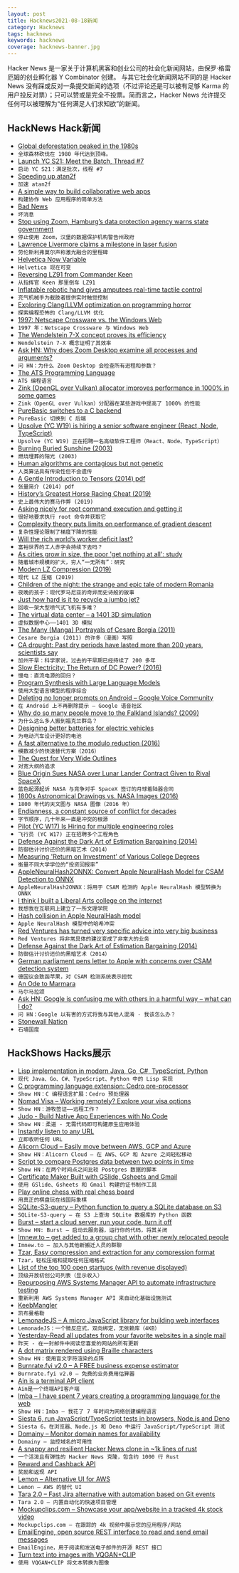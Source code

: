 ```yaml
---
layout: post
title: Hacknews2021-08-18新闻
category: Hacknews
tags: hacknews
keywords: hacknews
coverage: hacknews-banner.jpg
---
```


Hacker News 是一家关于计算机黑客和创业公司的社会化新闻网站，由保罗·格雷厄姆的创业孵化器 Y Combinator 创建。
与其它社会化新闻网站不同的是 Hacker News 没有踩或反对一条提交新闻的选项（不过评论还是可以被有足够 Karma 的用户投反对票）；只可以赞或是完全不投票。简而言之，Hacker News 允许提交任何可以被理解为“任何满足人们求知欲”的新闻。

## HackNews Hack新闻


- [Global deforestation peaked in the 1980s](https://ourworldindata.org/global-deforestation-peak)
- `全球森林砍伐在 1980 年代达到顶峰。`
- [Launch YC S21: Meet the Batch, Thread #7](item?id=28209928)
- `启动 YC S21：满足批次，线程 #7`
- [Speeding up atan2f](https://mazzo.li/posts/vectorized-atan2.html)
- `加速 atan2f`
- [A simple way to build collaborative web apps](https://zjy.cloud/posts/collaborative-web-apps)
- `构建协作 Web 应用程序的简单方法`
- [Bad News](https://harpers.org/archive/2021/09/bad-news-selling-the-story-of-disinformation/)
- `坏消息`
- [Stop using Zoom, Hamburg’s data protection agency warns state government](https://techcrunch.com/2021/08/17/stop-using-zoom-hamburgs-dpa-warns-state-government/)
- `停止使用 Zoom，汉堡的数据保护机构警告州政府`
- [Lawrence Livermore claims a milestone in laser fusion](https://physicstoday.scitation.org/do/10.1063/PT.6.2.20210817a/full/?af=R&)
- `劳伦斯利弗莫尔声称激光融合的里程碑`
- [Helvetica Now Variable](https://www.monotype.com/fonts/helvetica-now-variable)
- `Helvetica 现在可变`
- [Reversing LZ91 from Commander Keen](https://www.lodsb.com/reversing-lz91-from-commander-keen)
- `从指挥官 Keen 那里倒车 LZ91`
- [Inflatable robotic hand gives amputees real-time tactile control](https://medicalxpress.com/news/2021-08-inflatable-robotic-amputees-real-time-tactile.html)
- `充气机械手为截肢者提供实时触觉控制`
- [Exploring Clang/LLVM optimization on programming horror](https://blog.matthieud.me/2020/exploring-clang-llvm-optimization-on-programming-horror/)
- `探索编程恐怖的 Clang/LLVM 优化`
- [1997: Netscape Crossware vs. the Windows Web](https://webdevelopmenthistory.com/1997-netscape-crossware-vs-the-windows-web/)
- `1997 年：Netscape Crossware 与 Windows Web`
- [The Wendelstein 7-X concept proves its efficiency](https://www.ipp.mpg.de/5125328/05_21)
- `Wendelstein 7-X 概念证明了其效率`
- [Ask HN: Why does Zoom Desktop examine all processes and arguments?](item?id=28213292)
- `问 HN：为什么 Zoom Desktop 会检查所有进程和参数？`
- [The ATS Programming Language](http://www.ats-lang.org/)
- `ATS 编程语言`
- [Zink (OpenGL over Vulkan) allocator improves performance in 1000% in some games](https://cgit.freedesktop.org/mesa/mesa/commit/?id=40fdb3212c3ded2150faf952dc2b669991bfbf94)
- `Zink（OpenGL over Vulkan）分配器在某些游戏中提高了 1000% 的性能`
- [PureBasic switches to a C backend](https://www.purebasic.fr/blog/?p=486)
- `PureBasic 切换到 C 后端`
- [Upsolve (YC W19) is hiring a senior software engineer (React, Node, TypeScript)](https://upsolve.org/careers/software-engineer/)
- `Upsolve (YC W19) 正在招聘一名高级软件工程师（React、Node、TypeScript）`
- [Burning Buried Sunshine (2003)](https://plus.maths.org/content/burning-buried-sunshine)
- `燃烧埋葬的阳光 (2003)`
- [Human algorithms are contagious but not genetic](https://www.adamjuliangoldstein.com/blog/algorithms-are-the-matter/)
- `人类算法具有传染性但不会遗传`
- [A Gentle Introduction to Tensors (2014) pdf](https://www.ese.wustl.edu/~nehorai/Porat_A_Gentle_Introduction_to_Tensors_2014.pdf)
- `张量简介 (2014) pdf`
- [History’s Greatest Horse Racing Cheat (2019)](https://narratively.com/historys-greatest-horse-racing-cheat-and-his-incredible-painting-trick/)
- `史上最伟大的赛马作弊 (2019)`
- [Asking nicely for root command execution and getting it](https://rachelbythebay.com/w/2021/08/17/pop/)
- `很好地要求执行 root 命令并获取它`
- [Complexity theory puts limits on performance of gradient descent](https://www.quantamagazine.org/computer-scientists-discover-limits-of-major-research-algorithm-20210817/)
- `复杂性理论限制了梯度下降的性能`
- [Will the rich world’s worker deficit last?](https://www.economist.com/finance-and-economics/will-the-rich-worlds-worker-deficit-last/21803401)
- `富裕世界的工人赤字会持续下去吗？`
- [As cities grow in size, the poor 'get nothing at all': study](https://santafe.edu/news-center/news/new-study-prosperity-cities-benefits-few)
- `随着城市规模的扩大，穷人“一无所有”：研究`
- [Modern LZ Compression (2019)](https://glinscott.github.io/lz/index.html)
- `现代 LZ 压缩 (2019)`
- [Children of the night: the strange and epic tale of modern Romania](https://www.spectator.co.uk/article/it-all-started-with-dracula)
- `夜晚的孩子：现代罗马尼亚的奇异而史诗般的故事`
- [Just how hard is it to recycle a jumbo jet?](https://www.bbc.com/news/business-57983174)
- `回收一架大型喷气式飞机有多难？`
- [The virtual data center – a 1401 3D simulation](https://rolffson.de)
- `虚拟数据中心——1401 3D 模拟`
- [The Many (Manga) Portrayals of Cesare Borgia (2011)](https://vekinnotebook.wordpress.com/2011/05/06/borgias_in_manga/)
- `Cesare Borgia (2011) 的许多（漫画）写照`
- [CA drought: Past dry periods have lasted more than 200 years, scientists say](https://www.mercurynews.com/2014/01/25/california-drought-past-dry-periods-have-lasted-more-than-200-years-scientists-say/)
- `加州干旱：科学家说，过去的干旱期已经持续了 200 多年`
- [Slow Electricity: The Return of DC Power? (2016)](http://www.lowtechmagazine.com/2016/04/slow-electricity-the-return-of-low-voltage-dc-power.html)
- `慢电：直流电源的回归？ `
- [Program Synthesis with Large Language Models](https://arxiv.org/abs/2108.07732)
- `使用大型语言模型的程序综合`
- [Deleting no longer prompts on Android – Google Voice Community](https://support.google.com/voice/thread/121731933/deleting-no-longer-prompts-on-android-delete-icon-next-to-archive)
- `在 Android 上不再删除提示 – Google 语音社区`
- [Why do so many people move to the Falkland Islands? (2009)](https://slate.com/news-and-politics/2009/05/why-do-so-many-people-move-to-the-falkland-islands.html)
- `为什么这么多人搬到福克兰群岛？ `
- [Designing better batteries for electric vehicles](https://news.mit.edu/2021/designing-better-batteries-electric-vehicles-0816)
- `为电动汽车设计更好的电池`
- [A fast alternative to the modulo reduction (2016)](https://lemire.me/blog/2016/06/27/a-fast-alternative-to-the-modulo-reduction/)
- `模数减少的快速替代方案（2016）`
- [The Quest for Very Wide Outlines](https://bgolus.medium.com/the-quest-for-very-wide-outlines-ba82ed442cd9)
- `对宽大纲的追求`
- [Blue Origin Sues NASA over Lunar Lander Contract Given to Rival SpaceX](https://text.npr.org/1028480777)
- `蓝色起源起诉 NASA 与竞争对手 SpaceX 签订的月球着陆器合同`
- [1800s Astronomical Drawings vs. NASA Images (2016)](https://www.nypl.org/blog/2016/08/19/1800s-astronomical-drawings)
- `1800 年代的天文图与 NASA 图像（2016 年）`
- [Endianness, a constant source of conflict for decades](https://technicalsourcery.net/posts/on-endianness/)
- `字节顺序，几十年来一直是冲突的根源`
- [Pilot (YC W17) Is Hiring for multiple engineering roles](item?id=28218374)
- `飞行员 (YC W17) 正在招聘多个工程角色`
- [Defense Against the Dark Art of Estimation Bargaining (2014)](https://web.archive.org/web/20140625185106/http://monkeyandcrow.com/blog/estimation_bargaining/)
- `防御估计讨价还价的黑暗艺术（2014）`
- [Measuring 'Return on Investment' of Various College Degrees](https://www.nytimes.com/2021/08/13/your-money/college-degree-investment-return.html)
- `衡量不同大学学位的“投资回报率”`
- [AppleNeuralHash2ONNX: Convert Apple NeuralHash Model for CSAM Detection to ONNX](https://github.com/AsuharietYgvar/AppleNeuralHash2ONNX)
- `AppleNeuralHash2ONNX：将用于 CSAM 检测的 Apple NeuralHash 模型转换为 ONNX`
- [I think I built a Liberal Arts college on the internet](https://www.otherlife.co/building-a-liberal-arts-college/)
- `我想我在互联网上建立了一所文理学院`
- [Hash collision in Apple NeuralHash model](https://github.com/AsuharietYgvar/AppleNeuralHash2ONNX/issues/1)
- `Apple NeuralHash 模型中的哈希冲突`
- [Red Ventures has turned very specific advice into very big business](https://www.nytimes.com/2021/08/15/business/media/red-ventures-digital-media.html)
- `Red Ventures 将非常具体的建议变成了非常大的业务`
- [Defense Against the Dark Art of Estimation Bargaining (2014)](http://www.monkeyandcrow.com/blog/estimation_bargaining/)
- `防御估计讨价还价的黑暗艺术（2014）`
- [German parliament pens letter to Apple with concerns over CSAM detection system](https://9to5mac.com/2021/08/17/german-parliament-pens-letter-to-tim-cook-with-concerns-over-csam-detection-system/)
- `德国议会致函苹果，对 CSAM 检测系统表示担忧`
- [An Ode to Marmara](https://www.eurozine.com/an-ode-to-marmara/)
- `马尔马拉颂`
- [Ask HN: Google is confusing me with others in a harmful way – what can I do?](item?id=28216733)
- `问 HN：Google 以有害的方式将我与其他人混淆 - 我该怎么办？`
- [Stonewall Nation](https://en.wikipedia.org/wiki/Stonewall_Nation)
- `石墙国度`


## HackShows Hacks展示

- [ Lisp implementation in modern Java, Go, C#, TypeScript, Python](https://github.com/eatonphil/lisp-rosetta-stone)
- `现代 Java、Go、C#、TypeScript、Python 中的 Lisp 实现`
- [ C programming language extension: Cedro pre-processor](https://sentido-labs.com/en/library/cedro/202106171400/)
- `Show HN：C 编程语言扩展：Cedro 预处理器`
- [ Nomad Visa – Working remotely? Explore your visa options](https://nomadvisa.io/)
- `Show HN：游牧签证——远程工作？`
- [ Judo - Build Native App Experiences with No Code](https://www.judo.app/)
- `Show HN：柔道 - 无需代码即可构建原生应用体验`
- [ Instantly listen to any URL](https://per.quest/)
- `立即收听任何 URL`
- [ Alicorn Cloud – Easily move between AWS, GCP and Azure](https://alicorncloud.io/)
- `Show HN：Alicorn Cloud – 在 AWS、GCP 和 Azure 之间轻松移动`
- [ Script to compare Postgres data between two points in time](item?id=28175845)
- `Show HN：在两个时间点之间比较 Postgres 数据的脚本`
- [ Certificate Maker Built with GSlide, Gsheets and Gmail](https://www.certifysimple.app)
- `使用 GSlide、Gsheets 和 Gmail 构建的证书制作工具`
- [ Play online chess with real chess board](https://github.com/karayaman/Play-online-chess-with-real-chess-board/blob/main/README.md)
- `用真正的棋盘玩在线国际象棋`
- [ SQLite-S3-query – Python function to query a SQLite database on S3](https://github.com/michalc/sqlite-s3-query)
- `SQLite-S3-query – 在 S3 上查询 SQLite 数据库的 Python 函数`
- [ Burst – start a cloud server, run your code, turn it off](https://burstable.ai)
- `Show HN: Burst – 启动云服务器，运行你的代码，将其关闭`
- [ Imnew.to – get added to a group chat with other newly relocated people](https://imnew.to)
- `Imnew.to – 加入与其他新搬迁人员的群聊`
- [ Tzar, Easy compression and extraction for any compression format](https://github.com/DanielVZ96/tzar)
- `Tzar，轻松压缩和提取任何压缩格式`
- [ List of the top 100 open startups (with revenue displayed)](https://makerlead.com)
- `顶级开放初创公司列表（显示收入）`
- [ Repurposing AWS Systems Manager API to automate infrastructure testing](https://github.com/ankitwal/ssm-tester)
- `重新利用 AWS Systems Manager API 来自动化基础设施测试`
- [ KeebMangler](https://github.com/Diablo-D3/KeebMangler)
- `凯布曼格勒`
- [ LemonadeJS – A micro JavaScript library for building web interfaces](https://lemonadejs.net/v1)
- `LemonadeJS：一个微反应式，双向绑定，无依赖库（4KB）`
- [ Yesterday-Read all updates from your favorite websites in a single mail](https://yesterday.poolhq.co/)
- `昨天 - 在一封邮件中阅读您喜爱的网站的所有更新`
- [ A dot matrix rendered using Braille characters](https://github.com/timfi/dotmatrix)
- `Show HN：使用盲文字符渲染的点阵`
- [ Burnrate.fyi v2.0 – A FREE business expense estimator](https://burnrate.fyi/)
- `Burnrate.fyi v2.0 – 免费的业务费用估算器`
- [ Ain is a terminal API client](https://github.com/jonaslu/ain)
- `Ain是一个终端API客户端`
- [ Imba – I have spent 7 years creating a programming language for the web](item?id=28207662)
- `Show HN：Imba – 我花了 7 年时间为网络创建编程语言`
- [ Siesta 6, run JavaScript/TypeScript tests in browsers, Node.js and Deno](https://siesta.works/)
- `Siesta 6，在浏览器、Node.js 和 Deno 中运行 JavaScript/TypeScript 测试`
- [ Domainy – Monitor domain names for availability](item?id=28209341)
- `Domainy – 监控域名的可用性`
- [ A snappy and resilient Hacker News clone in ~1k lines of rust](https://github.com/ivanceras/hackernews-sauron/)
- `一个活泼且有弹性的 Hacker News 克隆，包含约 1000 行 Rust`
- [ Reward and Cashback API](https://nector.io)
- `奖励和返现 API`
- [ Lemon – Alternative UI for AWS](https://uselemon.io/)
- `Lemon – AWS 的替代 UI`
- [ Tara 2.0 – Fast Jira alternative with automation based on Git events](https://tara.ai/)
- `Tara 2.0 – 内置自动化的快速项目管理`
- [ Mockupclips.com – Showcase your app/website in a tracked 4k stock video](https://mockupclips.com/)
- `Mockupclips.com – 在跟踪的 4k 视频中展示您的应用程序/网站`
- [ EmailEngine, open source REST interface to read and send email messages](https://github.com/postalsys/emailengine)
- `EmailEngine，用于阅读和发送电子邮件的开源 REST 接口`
- [ Turn text into images with VQGAN+CLIP](https://www.kapwing.com/ai-video-generator)
- `使用 VQGAN+CLIP 将文本转换为图像`

